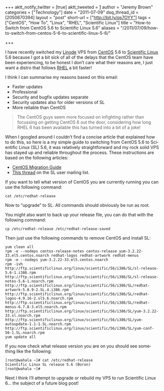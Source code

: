 +++
aktt_notify_twitter = [true]
aktt_tweeted = [1]
author = "Jeremy Brown"
categories = ["Technology"]
date = "2011-07-09"
dsq_thread_id = [2050870394]
layout = "post"
short-url = ["http://bit.ly/qs7OYY"]
tags = ["CentOS", "How To", "Linux", "RHEL", "Scientific Linux"]
title = "How-to Switch from CentOS 5.6 to Scientific Linux 5.6"
aliases = "/2011/07/09/how-to-switch-from-centos-5-6-to-scientific-linux-5-6/"

+++

I have recently switched my [Lin­ode][1] VPS from [Cen­tOS][2] 5.6 to [Sci­en­tific Linux][3] 5.6 because I got a bit sick of all of the delays that the Cen­tOS team have been expe­ri­enc­ing, to be hon­est I don’t care what their rea­sons are, I just want a dis­tro that fol­lows [RHEL][4] a bit faster!

I think I can sum­marise my rea­sons based on this email:

  * Faster updates
  * Pro­fes­sional
  * Secu­rity and bug­fix updates separate
  * Secu­rity updates also for older ver­sions of SL
  * More reli­able than CentOS

>The Cen­tOS guys seem more focused on infight­ing rather than focussing on get­ting Cen­tOS 6 out the door, con­sid­er­ing how long RHEL 6 has been avail­able this has turned into a bit of a joke!

When I googled around I couldn’t find a con­cise arti­cle that explained how to do this, so here is a my sim­ple guide to switch­ing from Cen­tOS 5.6 to Sci­en­tific Linux (SL) 5.6, it was rel­a­tively straight­for­ward and my rock solid VPS has stayed up and reli­able through­out the process. These instruc­tions are based on the fol­low­ing articles:

  * [Cen­tOS Migra­tion Guide][5]
  * [This thread][6] on the SL user mail­ing list.

If you want to tell what ver­sion of Cen­tOS you are cur­rently run­ning you can use the fol­low­ing command:

```
cat /etc/redhat-release
```

Now to “upgrade” to SL. All com­mands should obvi­ously be run as root.

You might also want to back up your release file, you can do that with the fol­low­ing command:

```
cp /etc/redhat-release /etc/redhat-release-saved
```

Then just use the fol­low­ing com­mands to remove Cen­tOS and install SL:

```
yum clean all
rpm -e --nodeps centos-release-notes centos-release yum-3.2.22-33.el5.centos.noarch redhat-logos redhat-artwork redhat-menus
rpm -e --nodeps yum-3.2.22-33.el5.centos.noarch
rpm -ivh http://ftp.scientificlinux.org/linux/scientific/56/i386/SL/sl-release-5.6-1.i386.rpm http://ftp.scientificlinux.org/linux/scientific/56/i386/SL/sl-release-notes-5.6-1.noarch.rpm http://ftp.scientificlinux.org/linux/scientific/56/i386/SL/redhat-artwork-5.0.9-2.SL.4.i386.rpm http://ftp.scientificlinux.org/linux/scientific/56/i386/SL/redhat-logos-4.9.16-2.sl5.6.noarch.rpm http://ftp.scientificlinux.org/linux/scientific/56/i386/SL/redhat-menus-6.7.8-3.el5.noarch.rpm http://ftp.scientificlinux.org/linux/scientific/56/i386/SL/yum-3.2.22-33.sl.noarch.rpm http://ftp.scientificlinux.org/linux/scientific/56/i386/SL/yum-autoupdate-1.1-1.SL.noarch.rpm http://ftp.scientificlinux.org/linux/scientific/56/i386/SL/yum-conf-56-1.SL.noarch.rpm
yum update all
```

If you now check what release ver­sion you are on you should see some­thing like the following:

```
[root@wahala ~]# cat /etc/redhat-release
Scientific Linux SL release 5.6 (Boron)
[root@wahala ~]#
```

Next I think I’ll attempt to upgrade or rebuild my VPS to run Sci­en­tific Linux 6… the sub­ject of a future blog post!

 [1]: http://www.linode.com/
 [2]: http://www.centos.org/
 [3]: http://www.scientificlinux.org/
 [4]: http://www.redhat.com/rhel/
 [5]: http://wiki.centos.org/HowTos/MigrationGuide
 [6]: http://listserv.fnal.gov/scripts/wa.exe?A2=ind1101&L=scientific-linux-users&T=0&P=7477
